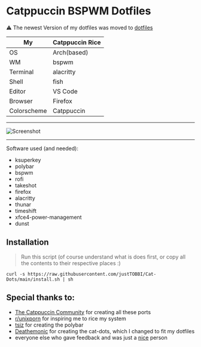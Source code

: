 # Catppuccin BSPWM Dotfiles
:warning: The newest Version of my dotfiles was moved to [dotfiles](https://github.com/justTOBBI/dotfiles)

| My | Catppuccin Rice |
|---|---|
|OS | Arch(based) |
| WM | bspwm |
| Terminal | alacritty |
| Shell | fish |
| Editor | VS Code |
| Browser | Firefox |
| Colorscheme | Catppuccin |
-----
![Screenshot](https://cdn.discordapp.com/attachments/735506878087430164/976846776151732274/unknown.png)

--------

Software used (and needed):
- ksuperkey
- polybar
- bspwm
- rofi
- takeshot
- firefox
- alacritty
- thunar
- timeshift
- xfce4-power-management
- dunst

## Installation
> Run this script (of course understand what is does first, or copy all the contents to their respective places :)


`curl -s https://raw.githubusercontent.com/justTOBBI/Cat-Dots/main/install.sh | sh`

## Special thanks to:
- [The Catppuccin Community](https://github.com/catppuccin) for creating all these ports
- [r/unixporn](https://reddit.com/r/unixporn) for inspiring me to rice my system
- [tsjz](https://github.com/tsjazil/dotfiles) for creating the polybar
- [Deathemonic](https://github.com/Deathemonic/Cat-Dots) for creating the cat-dots, which I changed to fit my dotfiles
- everyone else who gave feedback and was just a [nice](https://www.youtube.com/watch?v=8Gs6pFM-B5I) person

